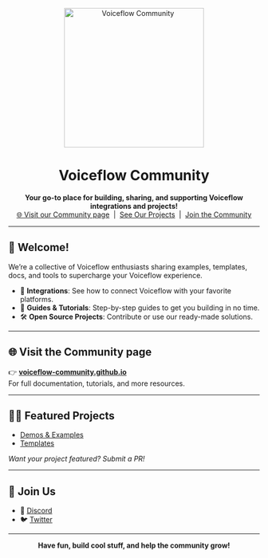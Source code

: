 <!-- .github/profile/README.md -->

<p align="center">
  <img src="https://voiceflow-community.github.io/assets/github-voiceflow-card.png" alt="Voiceflow Community" height="280"/>
</p>

<h1 align="center">Voiceflow Community</h1>

<p align="center">
  <b>Your go-to place for building, sharing, and supporting Voiceflow integrations and projects!</b><br>
  <a href="https://voiceflow-community.github.io/">🌐 Visit our Community page</a>
  &nbsp;|&nbsp;
  <a href="#projects">See Our Projects</a>
  &nbsp;|&nbsp;
  <a href="https://www.voiceflow.com/voiceflow-community">Join the Community</a>
</p>

---

## 🚀 Welcome!

We’re a collective of Voiceflow enthusiasts sharing examples, templates, docs, and tools to supercharge your Voiceflow experience.

- 🔌 **Integrations**: See how to connect Voiceflow with your favorite platforms.
- 📝 **Guides & Tutorials**: Step-by-step guides to get you building in no time.
- 🛠️ **Open Source Projects**: Contribute or use our ready-made solutions.

---

## 🌐 Visit the Community page

👉 **[voiceflow-community.github.io](https://voiceflow-community.github.io/)**  
For full documentation, tutorials, and more resources.

---

## 🧑‍💻 Featured Projects

- [Demos & Examples](https://github.com/voiceflow-community/demos)
- [Templates](https://github.com/voiceflow-community/templates)

*Want your project featured? Submit a PR!*

---

## 🤝 Join Us

- 💬 [Discord](https://www.voiceflow.com/voiceflow-community)
- 🐦 [Twitter](https://twitter.com/voiceflowhq)

---

<p align="center">
  <b>Have fun, build cool stuff, and help the community grow!</b>
</p>
